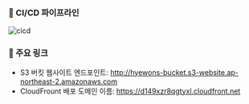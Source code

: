 ### 🔽 CI/CD 파이프라인
![cicd](https://hyewons-bucket.s3.ap-northeast-2.amazonaws.com/cicd.jpg)

### 🔽 주요 링크
- S3 버킷 웹사이트 엔드포인트: http://hyewons-bucket.s3-website.ap-northeast-2.amazonaws.com
- CloudFrount 배포 도메인 이름: https://d149xzr8qgtyxl.cloudfront.net
